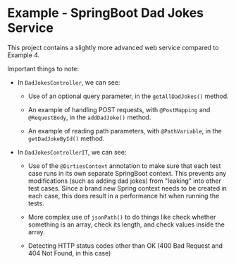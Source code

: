 # Example - SpringBoot Dad Jokes Service

This project contains a slightly more advanced web service compared to Example 4.

Important things to note:

- In `DadJokesController`, we can see:

  - Use of an optional query parameter, in the `getAllDadJokes()` method.
  
  - An example of handling POST requests, with `@PostMapping` and `@RequestBody`, in the `addDadJoke()` method.

  - An example of reading path parameters, with `@PathVariable`, in the `getDadJokeById()` method.

- In `DadJokesControllerIT`, we can see:

  - Use of the `@DirtiesContext` annotation to make sure that each test case runs in its own separate SpringBoot context. This prevents any modifications (such as adding dad jokes) from "leaking" into other test cases. Since a brand new Spring context needs to be created in each case, this does result in a performance hit when running the tests.

  - More complex use of `jsonPath()` to do things like check whether something is an array, check its length, and check values inside the array.

  - Detecting HTTP status codes other than OK (400 Bad Request and 404 Not Found, in this case)
